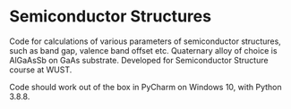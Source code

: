 # Semiconductor Structures
Code for calculations of various parameters of semiconductor structures, such as band gap,
valence band offset etc.
Quaternary alloy of choice is AlGaAsSb on GaAs substrate. Developed for 
Semiconductor Structure course at WUST.

Code should work out of the box in PyCharm on Windows 10, with Python 3.8.8.
